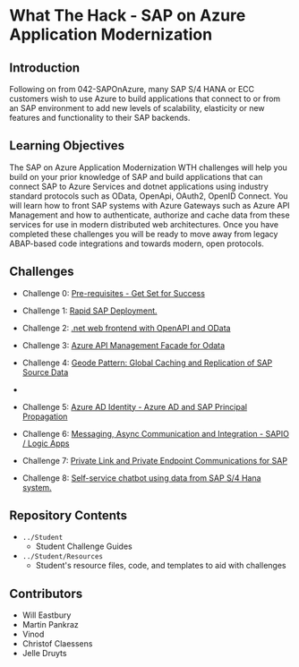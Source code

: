 # What The Hack - SAP on Azure Application Modernization

## Introduction 

Following on from 042-SAPOnAzure, many SAP S/4 HANA or ECC customers wish to use Azure to build applications that connect to or from an SAP environment to add new levels of scalability, elasticity or new features and functionality to their SAP backends. 

## Learning Objectives

The SAP on Azure Application Modernization WTH challenges will help you build on your prior knowledge of SAP and build applications that can connect SAP to Azure Services and dotnet applications using industry standard protocols such as OData, OpenApi, OAuth2, OpenID Connect. You will learn how to front SAP systems with Azure Gateways such as Azure API Management and how to authenticate, authorize and cache data from these services for use in modern distributed web architectures. Once you have completed these challenges you will be ready to move away from legacy ABAP-based code integrations and towards modern, open protocols.


## Challenges

- Challenge 0: [Pre-requisites - Get Set for Success](Student/00-prereqs.md)

- Challenge 1: [Rapid SAP Deployment.](Student/01-Deployment.md)

- Challenge 2: [.net web frontend with OpenAPI and OData](Student/02-OpenAPIAndOdata.md)

- Challenge 3: [Azure API Management Facade for Odata](Student/03-APIMOdata.md)

- Challenge 4: [Geode Pattern: Global Caching and Replication of SAP Source Data](Student/04-GeodesSAP.md)
- 
- Challenge 5: [Azure AD Identity - Azure AD and SAP Principal Propagation](Student/05-Principal-Prop.md)

- Challenge 6: [Messaging, Async Communication and Integration - SAPIO / Logic Apps](Student/06-MessagingAsyncComms.md)

- Challenge 7: [Private Link and Private Endpoint Communications for SAP](Student/07-PrivateLink.md)

- Challenge 8: [Self-service chatbot using data from SAP S/4 Hana system.](Student/08-Chatbot.md)

## Repository Contents
- `../Student`
  - Student Challenge Guides
- `../Student/Resources`
  - Student's resource files, code, and templates to aid with challenges

## Contributors
- Will Eastbury
- Martin Pankraz
- Vinod 
- Christof Claessens
- Jelle Druyts
